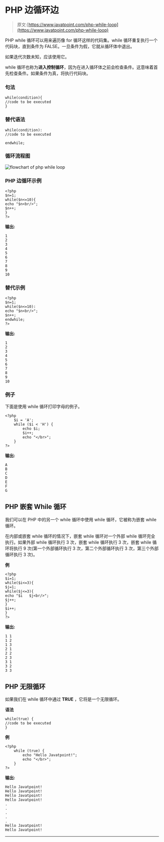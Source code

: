 # PHP 边循环边

> 原文:[https://www.javatpoint.com/php-while-loop](https://www.javatpoint.com/php-while-loop)

PHP while 循环可以用来遍历像 for 循环这样的代码集。while 循环重复执行一个代码块，直到条件为 FALSE。一旦条件为假，它就从循环体中退出。

如果迭代次数未知，应该使用它。

while 循环也称为**进入控制循环**，因为在进入循环体之前会检查条件。这意味着首先检查条件。如果条件为真，将执行代码块。

### 句法

```
while(condition){
//code to be executed
}

```

### 替代语法

```
while(condition):
//code to be executed

endwhile;

```

### 循环流程图

![flowchart of php while loop](../Images/c75a4e43ac6558f6ac1231146dee1680.png)

### PHP 边循环示例

```
<?php  
$n=1;  
while($n<=10){  
echo "$n<br/>";  
$n++;  
}  
?>

```

**输出:**

```
1
2
3
4
5
6
7
8
9
10

```

### 替代示例

```
<?php  
$n=1;  
while($n<=10):  
echo "$n<br/>";  
$n++;  
endwhile;  
?>  

```

**输出:**

```
1
2
3
4
5
6
7
8
9
10

```

### 例子

下面是使用 while 循环打印字母的例子。

```
<?php
	$i = 'A';
	while ($i < 'H') {
		echo $i;
		$i++;
		echo "</br>";
	}
?>

```

**输出:**

```
A
B
C
D
E
F
G

```

## PHP 嵌套 While 循环

我们可以在 PHP 中的另一个 while 循环中使用 while 循环，它被称为嵌套 while 循环。

在内部或嵌套 while 循环的情况下，嵌套 while 循环对一个外部 while 循环完全执行。如果外部 while 循环执行 3 次，嵌套 while 循环执行 3 次，嵌套 while 循环将执行 9 次(第一个外部循环执行 3 次，第二个外部循环执行 3 次，第三个外部循环执行 3 次)。

**例**

```
<?php  
$i=1;  
while($i<=3){  
$j=1;  
while($j<=3){  
echo "$i   $j<br/>";  
$j++;  
}  
$i++;  
}  
?>  

```

**输出:**

```
1 1
1 2
1 3
2 1
2 2
2 3
3 1
3 2
3 3

```

## PHP 无限循环

如果我们在 while 循环中通过 **TRUE** ，它将是一个无限循环。

**语法**

```
while(true) {  
//code to be executed  
}  

```

**例**

```
<?php
	while (true) {
		echo "Hello Javatpoint!";
		echo "</br>";
	}
?>

```

**输出:**

```
Hello Javatpoint!
Hello Javatpoint!
Hello Javatpoint!
Hello Javatpoint!
.
.
.
.
.
Hello Javatpoint!
Hello Javatpoint!

```

* * *